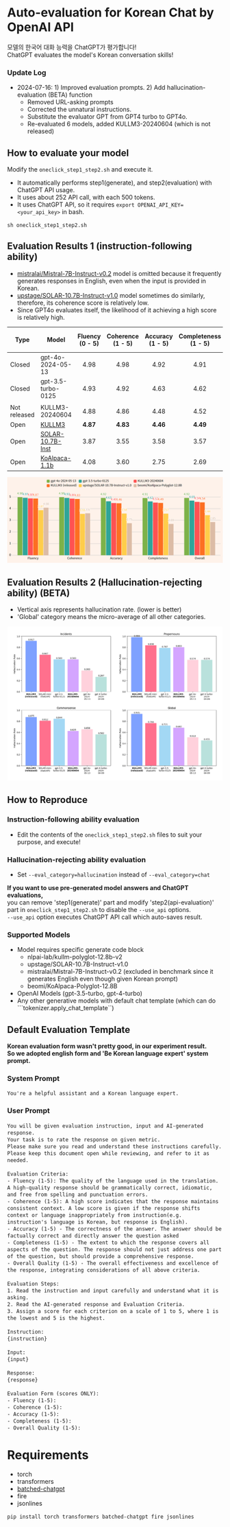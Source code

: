 # Auto-evaluation for Korean Chat by OpenAI API
모델의 한국어 대화 능력을 ChatGPT가 평가합니다!  
ChatGPT evaluates the model's Korean conversation skills!

### Update Log
- 2024-07-16: 1) Improved evaluation prompts. 2) Add hallucination-evaluation (BETA) function
  - Removed URL-asking prompts
  - Corrected the unnatural instructions.
  - Substitute the evaluator GPT from GPT4 turbo to GPT4o.
  - Re-evaluated 6 models, added KULLM3-20240604 (which is not released)


## How to evaluate your model
Modify the ```oneclick_step1_step2.sh``` and execute it.  
- It automatically performs step1(generate), and step2(evaluation) with ChatGPT API usage.  
- It uses about 252 API call, with each 500 tokens.
- It uses ChatGPT API, so it requires ```export OPENAI_API_KEY=<your_api_key>``` in bash.
```
sh oneclick_step1_step2.sh
```

## Evaluation Results 1 (instruction-following ability)
- [mistralai/Mistral-7B-Instruct-v0.2](https://huggingface.co/mistralai/Mistral-7B-Instruct-v0.2) model is omitted because it frequently generates responses in English, even when the input is provided in Korean.
- [upstage/SOLAR-10.7B-Instruct-v1.0](https://huggingface.co/upstage/SOLAR-10.7B-Instruct-v1.0) model sometimes do similarly, therefore, its coherence score is relatively low.
- Since GPT4o evaluates itself, the likelihood of it achieving a high score is relatively high. 

| Type         | Model                                                                        | Fluency (0 - 5) | Coherence (1 - 5) | Accuracy (1 - 5) | Completeness (1 - 5) | Overall Quality (0-5) | 
|--------------|------------------------------------------------------------------------------|:---------------:|:-----------------:|:----------------:|:--------------------:|:---------------------:| 
| Closed       | gpt-4o-2024-05-13                                                            |      4.98       |       4.98        |       4.92       |         4.91         |         4.92          | 
| Closed       | gpt-3.5-turbo-0125                                                           |      4.93       |       4.92        |       4.63       |         4.62         |         4.69          |
|              |                                                                              |                 |                   |                  |                      |                       |
| Not released | KULLM3-20240604                                                              |      4.88       |       4.86        |       4.48       |         4.52         |         4.58          |
| Open         | [KULLM3](https://huggingface.co/nlpai-lab/KULLM3)                            |    **4.87**     |     **4.83**      |     **4.46**     |       **4.49**       |       **4.54**        | 
| Open         | [SOLAR-10.7B-Inst](https://huggingface.co/upstage/SOLAR-10.7B-Instruct-v1.0) |      3.87       |       3.55        |       3.58       |         3.57         |         3.44          |
| Open         | [KoAlpaca-1.1b](https://github.com/Beomi/KoAlpaca)                           |      4.08       |       3.60        |       2.75       |         2.69         |         2.85          |

<p align="center">
  <img src="assets/chat_evaluation.png" />
</p>

## Evaluation Results 2 (Hallucination-rejecting ability) (BETA)
- Vertical axis represents hallucination rate. (lower is better)
- 'Global' category means the micro-average of all other categories.

<p align="center">
  <img src="assets/halluci_evaluation.png" />
</p>

## How to Reproduce
### Instruction-following ability evaluation
- Edit the contents of the ```oneclick_step1_step2.sh``` files to suit your purpose, and execute!
### Hallucination-rejecting ability evaluation
- Set ```--eval_category=hallucination``` instead of ```--eval_category=chat```

**If you want to use pre-generated model answers and ChatGPT evaluations,**  
you can remove 'step1(generate)' part and modify 'step2(api-evaluation)' part in ```oneclick_step1_step2.sh``` to disable the ```--use_api``` options.  
```--use_api``` option executes ChatGPT API call which auto-saves result.

### Supported Models
- Model requires specific generate code block
  - nlpai-lab/kullm-polyglot-12.8b-v2
  - upstage/SOLAR-10.7B-Instruct-v1.0
  - mistralai/Mistral-7B-Instruct-v0.2 (excluded in benchmark since it generates English even though given Korean prompt)
  - beomi/KoAlpaca-Polyglot-12.8B
- OpenAI Models (gpt-3.5-turbo, gpt-4-turbo)
- Any other generative models with default chat template (which can do ```tokenizer.apply_chat_template``)

## Default Evaluation Template
**Korean evaluation form wasn't pretty good, in our experiment result.**  
**So we adopted english form and 'Be Korean language expert' system prompt.**
### System Prompt
```
You're a helpful assistant and a Korean language expert.
```
### User Prompt
```
You will be given evaluation instruction, input and AI-generated response.
Your task is to rate the response on given metric.
Please make sure you read and understand these instructions carefully. Please keep this document open while reviewing, and refer to it as needed.

Evaluation Criteria:
- Fluency (1-5): The quality of the language used in the translation. A high-quality response should be grammatically correct, idiomatic, and free from spelling and punctuation errors.
- Coherence (1-5): A high score indicates that the response maintains consistent context. A low score is given if the response shifts context or language inappropriately from instruction(e.g. instruction's language is Korean, but response is English).
- Accuracy (1-5) - The correctness of the answer. The answer should be factually correct and directly answer the question asked
- Completeness (1-5) - The extent to which the response covers all aspects of the question. The response should not just address one part of the question, but should provide a comprehensive response.
- Overall Quality (1-5) - The overall effectiveness and excellence of the response, integrating considerations of all above criteria.

Evaluation Steps:
1. Read the instruction and input carefully and understand what it is asking.
2. Read the AI-generated response and Evaluation Criteria.
3. Assign a score for each criterion on a scale of 1 to 5, where 1 is the lowest and 5 is the highest.

Instruction:
{instruction}

Input:
{input}

Response:
{response}

Evaluation Form (scores ONLY):
- Fluency (1-5):
- Coherence (1-5):
- Accuracy (1-5):
- Completeness (1-5):
- Overall Quality (1-5):
```

# Requirements
- torch
- transformers
- [batched-chatgpt](https://github.com/superheavytail/batched-chatgpt)
- fire
- jsonlines
```bash
pip install torch transformers batched-chatgpt fire jsonlines
```
